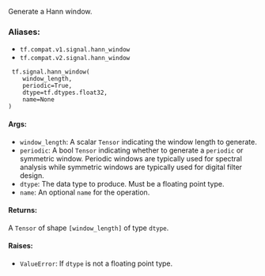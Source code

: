 Generate a Hann window.
### Aliases:
- `tf.compat.v1.signal.hann_window`
- `tf.compat.v2.signal.hann_window`

```
 tf.signal.hann_window(
    window_length,
    periodic=True,
    dtype=tf.dtypes.float32,
    name=None
)
```
#### Args:
- `window_length`: A scalar `Tensor` indicating the window length to generate.
- `periodic`: A bool `Tensor` indicating whether to generate a `periodic` or symmetric window. Periodic windows are typically used for spectral analysis while symmetric windows are typically used for digital filter design.
- `dtype`: The data type to produce. Must be a floating point type.
- `name`: An optional `name` for the operation.
#### Returns:
A `Tensor` of shape `[window_length]` of type `dtype`.
#### Raises:
- `ValueError`: If `dtype` is not a floating point type.
